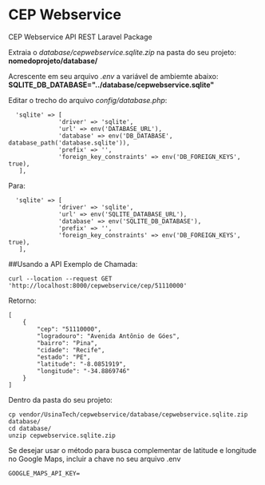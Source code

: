 # CEP Webservice
CEP Webservice API REST Laravel Package

Extraia o *database/cepwebservice.sqlite.zip* na pasta do seu projeto:  
**nomedoprojeto/database/**

Acrescente em seu arquivo *.env* a variável de ambiemte abaixo:  
**SQLITE_DB_DATABASE="../database/cepwebservice.sqlite"**

Editar o trecho do arquivo *config/database.php*:  
```
  'sqlite' => [  
              'driver' => 'sqlite',  
              'url' => env('DATABASE_URL'),  
              'database' => env('DB_DATABASE', database_path('database.sqlite')),  
              'prefix' => '',  
              'foreign_key_constraints' => env('DB_FOREIGN_KEYS', true),  
   ],  
```
Para:  
```       
  'sqlite' => [  
              'driver' => 'sqlite',  
              'url' => env('SQLITE_DATABASE_URL'),  
              'database' => env('SQLITE_DB_DATABASE'),  
              'prefix' => '',
              'foreign_key_constraints' => env('DB_FOREIGN_KEYS', true),  
   ],  
``` 
##Usando a API
Exemplo de Chamada:  
```       
curl --location --request GET 'http://localhost:8000/cepwebservice/cep/51110000' 
``` 
Retorno:  
```       
[
    {
        "cep": "51110000",
        "logradouro": "Avenida Antônio de Góes",
        "bairro": "Pina",
        "cidade": "Recife",
        "estado": "PE",
        "latitude": "-8.0851919",
        "longitude": "-34.8869746"
    }
]
``` 
Dentro da pasta do seu projeto:
```  
cp vendor/UsinaTech/cepwebservice/database/cepwebservice.sqlite.zip database/
cd database/
unzip cepwebservice.sqlite.zip 
```

Se desejar usar o método para busca complementar de latitude e longitude no Google Maps, incluir a chave no seu arquivo .env
```  
GOOGLE_MAPS_API_KEY=
```
